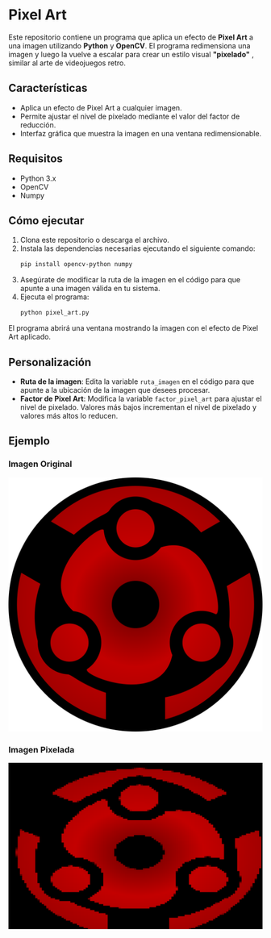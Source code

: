 # Pixel Art
Este repositorio contiene un programa que aplica un efecto de **Pixel Art** a una imagen utilizando **Python** y **OpenCV**. El programa redimensiona una imagen y luego la vuelve a escalar para crear un estilo visual **"pixelado"** , similar al arte de videojuegos retro.

## Características
- Aplica un efecto de Pixel Art a cualquier imagen.
- Permite ajustar el nivel de pixelado mediante el valor del factor de reducción.
- Interfaz gráfica que muestra la imagen en una ventana redimensionable.

## Requisitos
- Python 3.x
- OpenCV
- Numpy

## Cómo ejecutar
1. Clona este repositorio o descarga el archivo.
2. Instala las dependencias necesarias ejecutando el siguiente comando:
    ```bash
    pip install opencv-python numpy
    ```
3. Asegúrate de modificar la ruta de la imagen en el código para que apunte a una imagen válida en tu sistema.
4. Ejecuta el programa:
    ```bash
    python pixel_art.py
    ```

El programa abrirá una ventana mostrando la imagen con el efecto de Pixel Art aplicado.

## Personalización
- **Ruta de la imagen**: Edita la variable `ruta_imagen` en el código para que apunte a la ubicación de la imagen que desees procesar.
- **Factor de Pixel Art**: Modifica la variable `factor_pixel_art` para ajustar el nivel de pixelado. Valores más bajos incrementan el nivel de pixelado y valores más altos lo reducen.

## Ejemplo
### Imagen Original 
![Pixel Art Example](https://raw.githubusercontent.com/DanielsAltamirano/Graficacion/refs/heads/master/Recursos/SharinganMadara.svg.png)
### Imagen Pixelada
![Pixel Art Example](https://github.com/DanielsAltamirano/Graficacion/blob/master/Recursos/PixelArt.png?raw=true)
